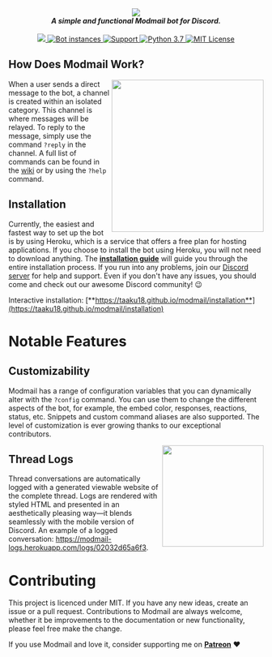 <div align="center">
  <img src="https://i.imgur.com/o558Qnq.png" align="center">
  <br>
  <strong><i>A simple and functional Modmail bot for Discord.</i></strong>
  <br>
  <br>
    
  <a href="https://heroku.com/deploy?template=https://github.com/kyb3r/modmail">
    <img src="https://img.shields.io/badge/deploy_to-heroku-997FBC.svg?style=for-the-badge">
  </a>
  <a href="https://github.com/kyb3r/modmail/">	
    <img src="https://api.modmail.tk/badges/instances.svg" alt="Bot instances">	
  </a>
  <a href="https://discord.gg/j5e9p8w">
    <img src="https://img.shields.io/discord/515071617815019520.svg?style=for-the-badge&colorB=7289DA" alt="Support">
  </a>
  
  <a href="https://patreon.com/kyber">
    <img src="https://img.shields.io/badge/patreon-donate-orange.svg?style=for-the-badge" alt="Python 3.7">
  </a>
  
  <a href="https://github.com/kyb3r/modmail/blob/master/LICENSE">
    <img src="https://img.shields.io/badge/license-mit-e74c3c.svg?style=for-the-badge" alt="MIT License">
  </a>
</div>


## How Does Modmail Work?

<img src="https://i.imgur.com/GGukNDs.png" align="right" height="300">

When a user sends a direct message to the bot, a channel is created within an isolated category. This channel is where messages will be relayed. To reply to the message, simply use the command `?reply` in the channel. A full list of commands can be found in the [wiki](https://github.com/kyb3r/modmail/wiki) or by using the `?help` command.

## Installation

Currently, the easiest and fastest way to set up the bot is by using Heroku, which is a service that offers a free plan for hosting applications. If you choose to install the bot using Heroku, you will not need to download anything. The [**installation guide**](https://github.com/kyb3r/modmail/wiki/Installation) will guide you through the entire installation process. If you run into any problems, join our [Discord server](https://discord.gg/etJNHCQ) for help and support. Even if you don't have any issues, you should come and check out our awesome Discord community! :wink:

Interactive installation: [**https://taaku18.github.io/modmail/installation**](https://taaku18.github.io/modmail/installation)


# Notable Features

## Customizability

Modmail has a range of configuration variables that you can dynamically alter with the `?config` command. You can use them to change the different aspects of the bot, for example, the embed color, responses, reactions, status, etc. Snippets and custom command aliases are also supported. The level of customization is ever growing thanks to our exceptional contributors.

<img src="https://i.imgur.com/6L9aaNw.png" align="right" height="200">

## Thread Logs

Thread conversations are automatically logged with a generated viewable website of the complete thread. Logs are rendered with styled HTML and presented in an aesthetically pleasing way—it blends seamlessly with the mobile version of Discord. An example of a logged conversation: https://modmail-logs.herokuapp.com/logs/02032d65a6f3.

# Contributing

This project is licenced under MIT. If you have any new ideas, create an issue or a pull request. Contributions to Modmail are always welcome, whether it be improvements to the documentation or new functionality, please feel free make the change.

If you use Modmail and love it, consider supporting me on **[Patreon](https://www.patreon.com/kyber)** :heart:
